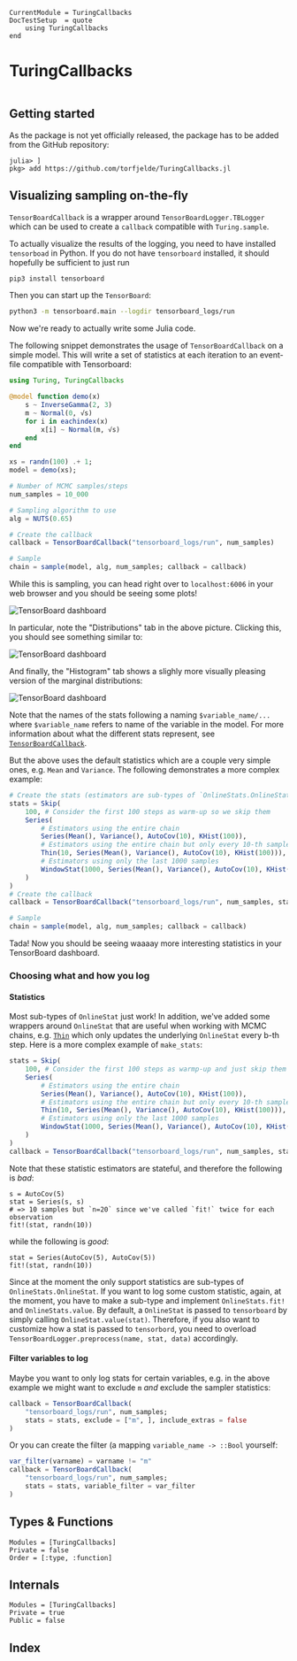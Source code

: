 ```@meta
CurrentModule = TuringCallbacks
DocTestSetup  = quote
    using TuringCallbacks
end
```

# TuringCallbacks

```@contents
```

## Getting started
As the package is not yet officially released, the package has to be added from the GitHub repository:
```@example
julia> ]
pkg> add https://github.com/torfjelde/TuringCallbacks.jl
```

## Visualizing sampling on-the-fly
`TensorBoardCallback` is a wrapper around `TensorBoardLogger.TBLogger` which can be used to create a `callback` compatible with `Turing.sample`.

To actually visualize the results of the logging, you need to have installed `tensorboad` in Python. If you do not have `tensorboard` installed,
it should hopefully be sufficient to just run
```sh
pip3 install tensorboard
```
Then you can start up the `TensorBoard`:
```sh
python3 -m tensorboard.main --logdir tensorboard_logs/run
```
Now we're ready to actually write some Julia code.

The following snippet demonstrates the usage of `TensorBoardCallback` on a simple model. 
This will write a set of statistics at each iteration to an event-file compatible with Tensorboard:

```julia
using Turing, TuringCallbacks

@model function demo(x)
    s ~ InverseGamma(2, 3)
    m ~ Normal(0, √s)
    for i in eachindex(x)
        x[i] ~ Normal(m, √s)
    end
end

xs = randn(100) .+ 1;
model = demo(xs);

# Number of MCMC samples/steps
num_samples = 10_000

# Sampling algorithm to use
alg = NUTS(0.65)

# Create the callback
callback = TensorBoardCallback("tensorboard_logs/run", num_samples)

# Sample
chain = sample(model, alg, num_samples; callback = callback)
```

While this is sampling, you can head right over to `localhost:6006` in your web browser and you should be seeing some plots!

![TensorBoard dashboard](assets/tensorboard_demo_initial_screen.png)

In particular, note the "Distributions" tab in the above picture. Clicking this, you should see something similar to:

![TensorBoard dashboard](assets/tensorboard_demo_distributions_screen.png)

And finally, the "Histogram" tab shows a slighly more visually pleasing version of the marginal distributions:

![TensorBoard dashboard](assets/tensorboard_demo_histograms_screen.png)

Note that the names of the stats following a naming `$variable_name/...` where `$variable_name` refers to name of the variable in the model.
For more information about what the different stats represent, see [`TensorBoardCallback`](@ref).

But the above uses the default statistics which are a couple very simple ones, e.g. `Mean` and `Variance`. The following demonstrates a more complex example:
```julia
# Create the stats (estimators are sub-types of `OnlineStats.OnlineStat`)
stats = Skip(
    100, # Consider the first 100 steps as warm-up so we skip them
    Series(
        # Estimators using the entire chain
        Series(Mean(), Variance(), AutoCov(10), KHist(100)),
        # Estimators using the entire chain but only every 10-th sample
        Thin(10, Series(Mean(), Variance(), AutoCov(10), KHist(100))),
        # Estimators using only the last 1000 samples
        WindowStat(1000, Series(Mean(), Variance(), AutoCov(10), KHist(100)))
    )
)
# Create the callback
callback = TensorBoardCallback("tensorboard_logs/run", num_samples, stats)

# Sample
chain = sample(model, alg, num_samples; callback = callback)
```

Tada! Now you should be seeing waaaay more interesting statistics in your TensorBoard dashboard.

### Choosing what and how you log
#### Statistics
Most sub-types of `OnlineStat` just work! In addition, we've added some wrappers around `OnlineStat` that are useful when working with MCMC chains, e.g. [`Thin`](@ref) which only updates the underlying `OnlineStat` every b-th step. Here is a more complex example of `make_stats`:
```julia
stats = Skip(
    100, # Consider the first 100 steps as warmp-up and just skip them
    Series(
        # Estimators using the entire chain
        Series(Mean(), Variance(), AutoCov(10), KHist(100)),
        # Estimators using the entire chain but only every 10-th sample
        Thin(10, Series(Mean(), Variance(), AutoCov(10), KHist(100))),
        # Estimators using only the last 1000 samples
        WindowStat(1000, Series(Mean(), Variance(), AutoCov(10), KHist(100)))
    )
)
callback = TensorBoardCallback("tensorboard_logs/run", num_samples, stats)
```

Note that these statistic estimators are stateful, and therefore the following is *bad*:

```@repl
s = AutoCov(5)
stat = Series(s, s)
# => 10 samples but `n=20` since we've called `fit!` twice for each observation
fit!(stat, randn(10))
```
while the following is *good*:
```@repl
stat = Series(AutoCov(5), AutoCov(5))
fit!(stat, randn(10))
```

Since at the moment the only support statistics are sub-types of `OnlineStats.OnlineStat`. If you want to log some custom statistic, again, at the moment, you have to make a sub-type and implement `OnlineStats.fit!` and `OnlineStats.value`. By default, a `OnlineStat` is passed to `tensorboard` by simply calling `OnlineStat.value(stat)`. Therefore, if you also want to customize how a stat is passed to `tensorbord`, you need to overload `TensorBoardLogger.preprocess(name, stat, data)` accordingly.

#### Filter variables to log
Maybe you want to only log stats for certain variables, e.g. in the above example we might want to exclude `m` *and* exclude the sampler statistics:
```julia
callback = TensorBoardCallback(
    "tensorboard_logs/run", num_samples;
    stats = stats, exclude = ["m", ], include_extras = false
)
```
Or you can create the filter (a mapping `variable_name -> ::Bool` yourself:
```julia
var_filter(varname) = varname != "m"
callback = TensorBoardCallback(
    "tensorboard_logs/run", num_samples;
    stats = stats, variable_filter = var_filter
)
```

## Types & Functions

```@autodocs
Modules = [TuringCallbacks]
Private = false
Order = [:type, :function]
```

## Internals
```@autodocs
Modules = [TuringCallbacks]
Private = true
Public = false
```

## Index

```@index
```
